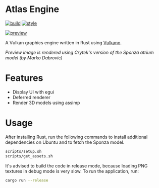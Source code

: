 # Atlas Engine
[![build](https://github.com/evroon/atlas/actions/workflows/build.yml/badge.svg)](https://github.com/evroon/atlas/actions/workflows/build.yml)
[![style](https://github.com/evroon/atlas/actions/workflows/style.yml/badge.svg)](https://github.com/evroon/atlas/actions/workflows/style.yml)

[![preview](https://raw.githubusercontent.com/evroon/atlas/master/etc/preview.png)](https://github.com/evroon/atlas/tree/master/etc/preview.png)

A Vulkan graphics engine written in Rust using [Vulkano](https://github.com/vulkano-rs/vulkano).

*Preview image is rendered using Crytek's version of the Sponza atrium model (by Marko Dabrovic)*

# Features
* Display UI with egui
* Deferred renderer
* Render 3D models using assimp

# Usage
After installing Rust, run the following commands to install additional dependencies on Ubuntu and
to fetch the Sponza model.

```bash
scripts/setup.sh
scripts/get_assets.sh
```

It's advised to build the code in release mode, because loading PNG textures in debug mode is very slow.
To run the application, run:

```bash
cargo run --release
```
